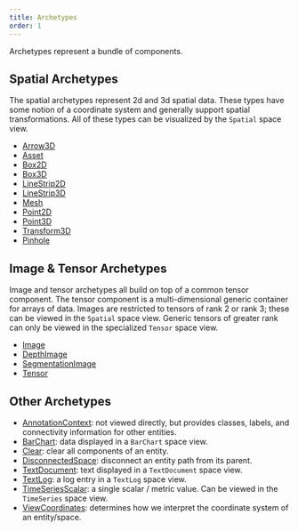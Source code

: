 ```yaml
---
title: Archetypes
order: 1
---
```


Archetypes represent a bundle of components.

## Spatial **Archetypes**
The spatial archetypes represent 2d and 3d spatial data. These types have some notion of a coordinate system and
generally support spatial transformations. All of these types can be visualized by the `Spatial` space view.
* [Arrow3D](archetypes/arrows3d.md)
* [Asset](archetypes/asset3d.md)
* [Box2D](archetypes/boxes2d.md)
* [Box3D](archetypes/boxes3d.md)
* [LineStrip2D](archetypes/line_strips2d.md)
* [LineStrip3D](archetypes/line_strips3d.md)
* [Mesh](archetypes/mesh3d.md)
* [Point2D](archetypes/points2d.md)
* [Point3D](archetypes/points3d.md)
* [Transform3D](archetypes/transform3d.md)
* [Pinhole](archetypes/pinhole.md)

## Image & Tensor **Archetypes**
Image and tensor archetypes all build on top of a common tensor component. The tensor component is a multi-dimensional
generic container for arrays of data. Images are restricted to tensors of rank 2 or rank 3; these can be viewed in the
`Spatial` space view. Generic tensors of greater rank can only be viewed in the specialized `Tensor` space view.
* [Image](archetypes/image.md)
* [DepthImage](archetypes/depth_image.md)
* [SegmentationImage](archetypes/segmentation_image.md)
* [Tensor](archetypes/tensor.md)

## Other **Archetypes**
* [AnnotationContext](archetypes/annotation_context.md): not viewed directly, but provides classes, labels, and connectivity information for other entities.
* [BarChart](archetypes/bar_chart.md): data displayed in a `BarChart` space view.
* [Clear](archetypes/clear.md): clear all components of an entity.
* [DisconnectedSpace](archetypes/disconnected_space.md): disconnect an entity path from its parent.
* [TextDocument](archetypes/text_document.md): text displayed in a `TextDocument` space view.
* [TextLog](archetypes/text_log.md): a log entry in a `TextLog` space view.
* [TimeSeriesScalar](archetypes/time_series_scalar.md): a single scalar / metric value. Can be viewed in the `TimeSeries` space view.
* [ViewCoordinates](archetypes/view_coordinates.md): determines how we interpret the coordinate system of an entity/space.
